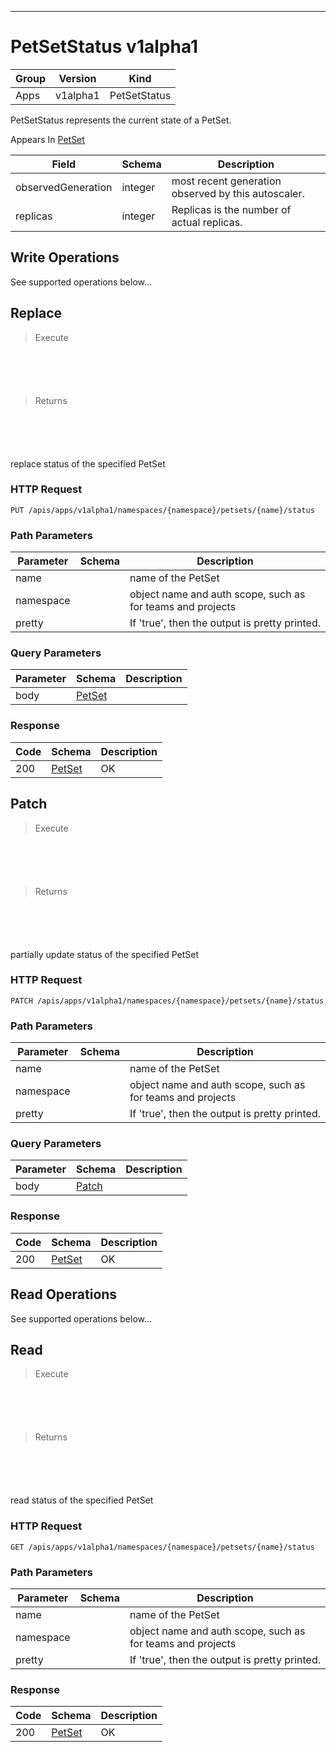 

-----------
# PetSetStatus v1alpha1



Group        | Version     | Kind
------------ | ---------- | -----------
Apps | v1alpha1 | PetSetStatus







PetSetStatus represents the current state of a PetSet.

<aside class="notice">
Appears In <a href="#petset-v1alpha1">PetSet</a> </aside>

Field        | Schema     | Description
------------ | ---------- | -----------
observedGeneration | integer | most recent generation observed by this autoscaler.
replicas | integer | Replicas is the number of actual replicas.





## <strong>Write Operations</strong>

See supported operations below...

## Replace

> Execute

```shell



```



```yaml



```

> Returns

```shell



```


```yaml



```



replace status of the specified PetSet

### HTTP Request

`PUT /apis/apps/v1alpha1/namespaces/{namespace}/petsets/{name}/status`

### Path Parameters

Parameter    | Schema     | Description
------------ | ---------- | -----------
name |  | name of the PetSet
namespace |  | object name and auth scope, such as for teams and projects
pretty |  | If 'true', then the output is pretty printed.

### Query Parameters

Parameter    | Schema     | Description
------------ | ---------- | -----------
body | [PetSet](#petset-v1alpha1) | 

### Response

Code         | Schema     | Description
------------ | ---------- | -----------
200 | [PetSet](#petset-v1alpha1) | OK


## Patch

> Execute

```shell



```



```yaml



```

> Returns

```shell



```


```yaml



```



partially update status of the specified PetSet

### HTTP Request

`PATCH /apis/apps/v1alpha1/namespaces/{namespace}/petsets/{name}/status`

### Path Parameters

Parameter    | Schema     | Description
------------ | ---------- | -----------
name |  | name of the PetSet
namespace |  | object name and auth scope, such as for teams and projects
pretty |  | If 'true', then the output is pretty printed.

### Query Parameters

Parameter    | Schema     | Description
------------ | ---------- | -----------
body | [Patch](#patch-unversioned) | 

### Response

Code         | Schema     | Description
------------ | ---------- | -----------
200 | [PetSet](#petset-v1alpha1) | OK



## <strong>Read Operations</strong>

See supported operations below...

## Read

> Execute

```shell



```



```yaml



```

> Returns

```shell



```


```yaml



```



read status of the specified PetSet

### HTTP Request

`GET /apis/apps/v1alpha1/namespaces/{namespace}/petsets/{name}/status`

### Path Parameters

Parameter    | Schema     | Description
------------ | ---------- | -----------
name |  | name of the PetSet
namespace |  | object name and auth scope, such as for teams and projects
pretty |  | If 'true', then the output is pretty printed.


### Response

Code         | Schema     | Description
------------ | ---------- | -----------
200 | [PetSet](#petset-v1alpha1) | OK




